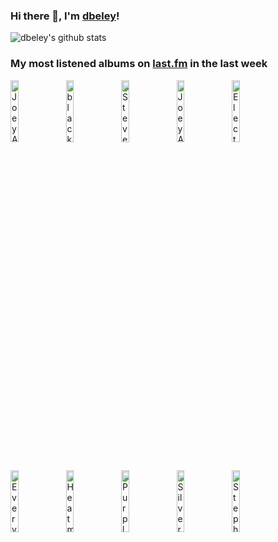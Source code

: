 ### Hi there 👋, I'm [dbeley](https://dbeley.ovh/en)!

![dbeley's github stats](https://github-readme-stats.vercel.app/api?username=dbeley)

### My most listened albums on [last.fm](https://www.last.fm/user/d_beley) in the last week

[<img src='https://lastfm.freetls.fastly.net/i/u/300x300/e1d3747cc9f71cbe641fa0e70df08b27.jpg' width='16%' height='16%' alt='Joey Alexander - Warna'>](https://www.last.fm/music/joey%2balexander/warna)&nbsp;
[<img src='https://lastfm.freetls.fastly.net/i/u/300x300/02e4eb1da9d19cb35f5970d7bbdf2b48.jpg' width='16%' height='16%' alt='black midi - Hellfire'>](https://www.last.fm/music/black%2bmidi/hellfire)&nbsp;
[<img src='https://lastfm.freetls.fastly.net/i/u/300x300/0e34ec8d744059dd8cd3797048c20698.png' width='16%' height='16%' alt='Steve Reich - Double Sextet/2x5'>](https://www.last.fm/music/steve%2breich/double%2bsextet%252f2x5)&nbsp;
[<img src='https://lastfm.freetls.fastly.net/i/u/300x300/1c5f03fc5f93f853b2a0da8c6ed317fa.jpg' width='16%' height='16%' alt='Joey Alexander - In a Sentimental Mood (Bonus Collection)'>](https://www.last.fm/music/joey%2balexander/in%2ba%2bsentimental%2bmood%2b%2528bonus%2bcollection%2529)&nbsp;
[<img src='https://lastfm.freetls.fastly.net/i/u/300x300/efc743587d27c3497d5807f709efb701.jpg' width='16%' height='16%' alt='Electrelane - The Power Out'>](https://www.last.fm/music/electrelane/the%2bpower%2bout)&nbsp;
<br>
[<img src='https://lastfm.freetls.fastly.net/i/u/300x300/636bb0ff2f18ea8614ca670f4852d175.jpg' width='16%' height='16%' alt='Everything Everything - Raw Data Feel'>](https://www.last.fm/music/everything%2beverything/raw%2bdata%2bfeel)&nbsp;
[<img src='https://lastfm.freetls.fastly.net/i/u/300x300/91ebb2c588d389bc5e60a57e28b7d075.jpg' width='16%' height='16%' alt='Heatmiser - Mic City Sons'>](https://www.last.fm/music/heatmiser/mic%2bcity%2bsons)&nbsp;
[<img src='https://lastfm.freetls.fastly.net/i/u/300x300/5a6451d23bf95957eaf85f0ee3a4d0c0.jpg' width='16%' height='16%' alt='Purple Mountains - Purple Mountains'>](https://www.last.fm/music/purple%2bmountains/purple%2bmountains)&nbsp;
[<img src='https://lastfm.freetls.fastly.net/i/u/300x300/90a16f4ebf7b4d90cd957ee6aeaf5a20.jpg' width='16%' height='16%' alt='Silver Jews - American Water'>](https://www.last.fm/music/silver%2bjews/american%2bwater)&nbsp;
[<img src='https://lastfm.freetls.fastly.net/i/u/300x300/b4cacc3051ab4c64911c9fd6294bdd52.jpg' width='16%' height='16%' alt='Stephen Malkmus and the Jicks - Mirror Traffic'>](https://www.last.fm/music/stephen%2bmalkmus%2band%2bthe%2bjicks/mirror%2btraffic)&nbsp;
<br>
